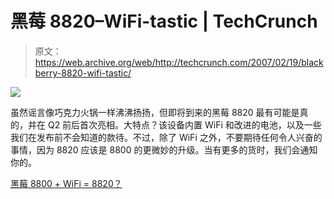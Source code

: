 # 黑莓 8820–WiFi-tastic | TechCrunch

> 原文：<https://web.archive.org/web/http://techcrunch.com/2007/02/19/blackberry-8820-wifi-tastic/>

![](img/21fd0709492aa1095065aa359c6d83f4.png)

虽然谣言像巧克力火锅一样沸沸扬扬，但即将到来的黑莓 8820 最有可能是真的，并在 Q2 前后首次亮相。大特点？该设备内置 WiFi 和改进的电池，以及一些我们在发布前不会知道的款待。不过，除了 WiFi 之外，不要期待任何令人兴奋的事情，因为 8820 应该是 8800 的更微妙的升级。当有更多的货时，我们会通知你的。

[黑莓 8800 + WiFi = 8820？](https://web.archive.org/web/20150916030930/http://www.engadgetmobile.com/2007/02/16/blackberry-8800-wifi-8820/)